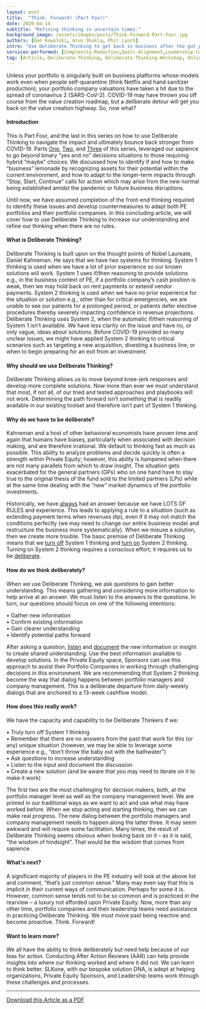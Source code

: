 ```yaml
---
layout: post
title:  "Think. Forward! (Part Four)"
date: 2020-04-14
subtitle: "Refining thinking in uncertain times."
background_image: /assets/images/posts/Think-Forward-Part-Four.jpg
authors: [Dan Kowalski, Arun Shukla, Phil Lynch]
intro: "Use Deliberate Thinking to get back in business after the gut punch of COVID-19 in the Private Equity world."
services-performed: [Complexity-Reduction,Goals-Alignment,Leadership-Coaching-and-Leadership-Facilitation,Organizational-Design-and-Alignment]
tag: [Article, Deliberate-Thinking, Deliberate-Thinking-Workshop, Online-Program]
---
```


Unless your portfolio is singularly built on business platforms whose models work even when people self-quarantine (think Netflix and hand sanitizer production), your portfolio company valuations have taken a hit due to the spread of coronavirus 2 (SARS-CoV-2). COVID-19 may have thrown you off course from the value creation roadmap, but a deliberate detour will get you back on the value creation highway. So, now what?

#### Introduction

This is Part Four, and the last in this series on how to use Deliberate Thinking to navigate the impact and ultimately bounce back stronger from COVID-19. Parts <a href="https://slkone.com/Think-Forward-Part-One/">One</a>, <a href="https://slkone.com/Think-Forward-Part-Two/">Two</a>, and <a href="https://slkone.com/Think-Forward-Part-Three/">Three</a> of this series, leveraged our sapience to go beyond binary “yes and no” decisions situations to those requiring hybrid “maybe” choices. We discussed how to identify if and how to make “business” lemonade by recognizing assets for their potential within the current environment, and how to adapt to the longer-term impacts through “Stop, Start, Continue” calls for action which may arise from the new normal being established amidst the pandemic or future business disruptions.

Until now, we have assumed completion of the front-end thinking required to identify these issues and develop countermeasures to adapt both PE portfolios and their portfolio companies. In this concluding article, we will cover how to use Deliberate Thinking to increase our understanding and refine our thinking when there are no rules.

#### What is Deliberate Thinking?

Deliberate Thinking is built upon on the thought points of Nobel Laureate, Daniel Kahneman. He says that we have two systems for thinking. System 1 thinking is used when we have a lot of prior experience so our known solutions will work. System 1 uses if/then reasoning to provide solutions e.g., in the business context of PE, if a portfolio company’s cash position is weak, then we may hold back on rent payments or extend vendor payments. System 2 thinking is used when we have no prior experience for the situation or solution e.g., other than for critical emergencies, we are unable to see our patients for a prolonged period, or patients defer elective procedures thereby severely impacting confidence in revenue projections. Deliberate Thinking uses System 2, when the automatic if/then reasoning of System 1 isn’t available. We have less clarity on the issue and have no, or only vague, ideas about solutions. Before COVID-19 provided so many unclear issues, we might have applied System 2 thinking to critical scenarios such as targeting a new acquisition, divesting a business line, or when to begin preparing for an exit from an investment.

#### Why should we use Deliberate Thinking?

Deliberate Thinking allows us to move beyond knee-jerk responses and develop more complete solutions. Now more than ever we must understand that most, if not all, of our tried and tested approaches and playbooks will not work. Determining the path forward isn’t something that is readily available in our existing toolset and therefore isn’t part of System 1 thinking. 

#### Why do we have to be deliberate?

Kahneman and a host of other behavioral economists have proven time and again that humans have biases, particularly when associated with decision making, and are therefore irrational. We default to thinking fast as much as possible. This ability to analyze problems and decide quickly is often a strength within Private Equity; however, this ability is hampered when there are not many parallels from which to draw insight. The situation gets exacerbated for the general partners (GPs) who on one hand have to stay true to the original thesis of the fund sold to the limited partners (LPs) while at the same time dealing with the “new” market dynamics of the portfolio investments. 

Historically, we have <u>always</u> had an answer because we have LOTS OF RULES and experience. This leads to applying a rule to a situation (such as extending payment terms when revenues dip), even if it may not match the conditions perfectly (we may need to change our entire business model and restructure the business more systematically). When we misuse a solution, then we create more trouble. The basic premise of Deliberate Thinking means that we <u>turn off</u> System 1 thinking and <u>turn on</u> System 2 thinking. Turning on System 2 thinking requires a conscious effort; it requires us to be <u>deliberate</u>.

#### How do we think deliberately?

When we use Deliberate Thinking, we ask questions to gain better understanding. This means gathering and considering more information to help arrive at an answer. We must listen to the answers to the questions. In turn, our questions should focus on one of the following intentions:

•	Gather new information<br>
•	Confirm existing information<br>
•	Gain clearer understanding<br>
•	Identify potential paths forward

After asking a question, <u>listen</u> and <u>document</u> the new information or insight to create shared understanding. Use the best information available to develop solutions. In the Private Equity space, Sponsors can use this approach to assist their Portfolio Companies in working through challenging decisions in this environment. We are recommending that System 2 thinking become the way that dialog happens between portfolio managers and company management. This is a deliberate departure from daily-weekly dialogs that are anchored to a 13-week cashflow model.  

#### How does this really work?

We have the capacity and capability to be Deliberate Thinkers if we:

•	Truly turn off System 1 thinking<br>
•	Remember that there are no answers from the past that work for this (or any) unique situation (however, we may be able to leverage some experience e.g., “don’t throw the baby out with the bathwater”)<br>
•	Ask questions to increase understanding<br>
•	Listen to the input and document the discussion<br>
•	Create a new solution (and be aware that you may need to iterate on it to make it work)

The first two are the most challenging for decision makers, both, at the portfolio manager level as well as the company management level. We are primed in our traditional ways as we want to act and use what may have worked before. When we stop acting and starting thinking, then we can make real progress. The new dialog between the portfolio managers and company management needs to happen along the latter three. It may seem awkward and will require some facilitation. Many times, the result of Deliberate Thinking seems obvious when looking back on it – as it is said, “the wisdom of hindsight”. That would be the wisdom that comes from sapience.

#### What's next?

A significant majority of players in the PE industry will look at the above list and comment, “that’s just common sense.” Many may even say that this is implicit in their current ways of communication. Perhaps for some it is. However, common sense tends not to be so common and is practiced in the rearview – a luxury not afforded upon Private Equity. Now, more than any other time, portfolio companies and their leadership teams need assistance in practicing Deliberate Thinking. We must move past being reactive and become proactive. Think. Forward! 

#### Want to learn more?

We all have the ability to think deliberately but need help because of our bias for action. Conducting After Action Reviews (AAR) can help provide insights into where our thinking worked and where it did not. We can learn to think better. SLKone, with our bespoke solution DNA, is adept at helping organizations, Private Equity Sponsors, and Leadership teams work through these challenges and processes.

___

<a href="https://slkone.com/files/SLKoneArticle_CovidCrisis_DeliberateThinking_Part4_PE focused_2020.pdf" class="btn-filled" target="_blank">Download this Article as a PDF</a>
